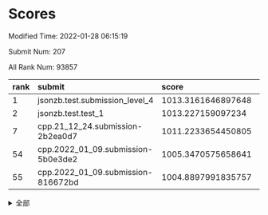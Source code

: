 # Scores

Modified Time: 2022-01-28 06:15:19

Submit Num: 207

All Rank Num: 93857

| rank |               submit               |       score        |       sigma        | pk_num |
| :--- | :--------------------------------- | :----------------- | :----------------- | :----- |
| 1    | jsonzb.test.submission_level_4     | 1013.3161646897648 | 0.8017079616324219 | 1814   |
| 2    | jsonzb.test.test_1                 | 1013.227159097234  | 0.8066277323413262 | 1813   |
| 7    | cpp.21_12_24.submission-2b2ea0d7   | 1011.2233654450805 | 0.7671670799575644 | 1814   |
| 54   | cpp.2022_01_09.submission-5b0e3de2 | 1005.3470575658641 | 0.7187366886205395 | 1815   |
| 55   | cpp.2022_01_09.submission-816672bd | 1004.8897991835757 | 0.7144037070315848 | 1811   |


<details>
<summary>全部</summary>

| rank |                 submit                 |       score        |       sigma        | pk_num |
| :--- | :------------------------------------- | :----------------- | :----------------- | :----- |
| 1    | jsonzb.test.submission_level_4         | 1013.3161646897648 | 0.8017079616324219 | 1814   |
| 2    | jsonzb.test.test_1                     | 1013.227159097234  | 0.8066277323413262 | 1813   |
| 3    | gobigger.level_3.submission_level_3_9  | 1012.8051560572309 | 0.8094405279995419 | 1811   |
| 4    | gobigger.level_3.submission_level_3_5  | 1011.4327430024777 | 0.7803431790527607 | 1813   |
| 5    | gobigger.level_3.submission_level_3_29 | 1011.3481750247153 | 0.7819149264818626 | 1808   |
| 6    | gobigger.level_3.submission_level_3_38 | 1011.31138386664   | 0.7829629397186987 | 1819   |
| 7    | cpp.21_12_24.submission-2b2ea0d7       | 1011.2233654450805 | 0.7671670799575644 | 1814   |
| 8    | gobigger.level_3.submission_level_3_26 | 1011.1964965883732 | 0.7793908173767033 | 1813   |
| 9    | gobigger.level_3.submission_level_3_34 | 1010.9355244538875 | 0.7507037901579211 | 1811   |
| 10   | gobigger.level_3.submission_level_3_6  | 1010.8584105119215 | 0.7539364307200832 | 1814   |
| 11   | gobigger.level_3.submission_level_3_3  | 1010.6648142657436 | 0.7735008322192298 | 1812   |
| 12   | gobigger.level_3.submission_level_3_8  | 1010.5518994420922 | 0.7856350939466883 | 1811   |
| 13   | gobigger.level_3.submission_level_3_12 | 1010.5180520543955 | 0.7607089679275063 | 1818   |
| 14   | gobigger.level_3.submission_level_3_11 | 1010.5069974968786 | 0.7556794696547162 | 1811   |
| 15   | gobigger.level_3.submission_level_3_31 | 1010.3304097225719 | 0.7611138454830593 | 1819   |
| 16   | gobigger.level_3.submission_level_3_23 | 1010.1807051891597 | 0.7553603845079477 | 1814   |
| 17   | gobigger.level_3.submission_level_3_47 | 1010.0579027320052 | 0.7511321327443304 | 1814   |
| 18   | gobigger.level_3.submission_level_3_17 | 1010.0432126278275 | 0.7543087562601368 | 1817   |
| 19   | gobigger.level_3.submission_level_3_27 | 1009.9822603412991 | 0.7527007153847021 | 1820   |
| 20   | gobigger.level_3.submission_level_3_39 | 1009.9352989145139 | 0.7423797013254405 | 1812   |
| 21   | gobigger.level_3.submission_level_3_46 | 1009.8842619930717 | 0.7578366594058491 | 1819   |
| 22   | gobigger.level_3.submission_level_3_20 | 1009.8726042637212 | 0.7413205199951405 | 1816   |
| 23   | gobigger.level_3.submission_level_3_2  | 1009.7284042456903 | 0.7700382007015869 | 1813   |
| 24   | gobigger.level_3.submission_level_3_4  | 1009.7132300571709 | 0.7639020868609874 | 1819   |
| 25   | gobigger.level_3.submission_level_3_36 | 1009.7022157252343 | 0.7466813770955688 | 1812   |
| 26   | gobigger.level_3.submission_level_3_14 | 1009.6868291001457 | 0.7481211746703277 | 1817   |
| 27   | gobigger.level_3.submission_level_3_21 | 1009.6530125633025 | 0.7494235380778019 | 1813   |
| 28   | gobigger.level_3.submission_level_3_16 | 1009.6414350308474 | 0.7591162543131661 | 1814   |
| 29   | gobigger.level_3.submission_level_3_13 | 1009.6266566968629 | 0.7500554526696206 | 1818   |
| 30   | gobigger.level_3.submission_level_3_22 | 1009.589584780138  | 0.7576717820652091 | 1818   |
| 31   | gobigger.level_3.submission_level_3_15 | 1009.5269796956035 | 0.7376240401821069 | 1812   |
| 32   | gobigger.level_3.submission_level_3_19 | 1009.5083323794444 | 0.7434877426216931 | 1814   |
| 33   | gobigger.level_3.submission_level_3_18 | 1009.4644376142879 | 0.7384088041577269 | 1812   |
| 34   | gobigger.level_3.submission_level_3_45 | 1009.4492128889887 | 0.7470187921531372 | 1815   |
| 35   | gobigger.level_3.submission_level_3_44 | 1009.4041965390028 | 0.7698811292963069 | 1811   |
| 36   | gobigger.level_3.submission_level_3_30 | 1009.3541402989096 | 0.7511926422784879 | 1815   |
| 37   | gobigger.level_3.submission_level_3_25 | 1009.2927013466656 | 0.731155509677327  | 1812   |
| 38   | gobigger.level_3.submission_level_3_1  | 1009.2308401202656 | 0.7501049638797364 | 1813   |
| 39   | gobigger.level_3.submission_level_3_37 | 1009.0906663571955 | 0.7764782751266583 | 1813   |
| 40   | gobigger.level_3.submission_level_3_48 | 1009.0902632573242 | 0.7584002486208337 | 1815   |
| 41   | gobigger.level_3.submission_level_3_43 | 1009.0842434531379 | 0.7514761840007087 | 1818   |
| 42   | gobigger.level_3.submission_level_3_32 | 1009.0712454240604 | 0.7775598547125966 | 1810   |
| 43   | gobigger.level_3.submission_level_3_33 | 1009.0031014942782 | 0.7508813950888438 | 1818   |
| 44   | gobigger.level_3.submission_level_3_24 | 1008.973983631869  | 0.7465924670395291 | 1811   |
| 45   | gobigger.level_3.submission_level_3_0  | 1008.8432527026295 | 0.7636009844599662 | 1812   |
| 46   | gobigger.level_3.submission_level_3_10 | 1008.8201848394466 | 0.7379777455970592 | 1819   |
| 47   | gobigger.level_3.submission_level_3_28 | 1008.7302931673697 | 0.7409038049252863 | 1813   |
| 48   | gobigger.level_3.submission_level_3_35 | 1008.5770673882155 | 0.7527559260071885 | 1815   |
| 49   | gobigger.level_3.submission_level_3_41 | 1008.5639141161005 | 0.7433373892517433 | 1814   |
| 50   | gobigger.level_3.submission_level_3_40 | 1008.3813511826775 | 0.7430122476806189 | 1813   |
| 51   | gobigger.level_3.submission_level_3_49 | 1008.364462608142  | 0.7383788284228765 | 1816   |
| 52   | gobigger.level_3.submission_level_3_7  | 1008.2758270827685 | 0.7366300567204773 | 1816   |
| 53   | gobigger.level_3.submission_level_3_42 | 1007.7810733498193 | 0.7648267759181706 | 1808   |
| 54   | cpp.2022_01_09.submission-5b0e3de2     | 1005.3470575658641 | 0.7187366886205395 | 1815   |
| 55   | cpp.2022_01_09.submission-816672bd     | 1004.8897991835757 | 0.7144037070315848 | 1811   |
| 56   | gobigger.level_1.submission_level_1_41 | 1004.7278931497765 | 0.7189879347956503 | 1814   |
| 57   | gobigger.level_1.submission_level_1_0  | 1004.6744584518582 | 0.7150962711068762 | 1817   |
| 58   | gobigger.level_1.submission_level_1_21 | 1004.6096291012149 | 0.7316018642620685 | 1815   |
| 59   | gobigger.level_1.submission_level_1_5  | 1004.2609011379996 | 0.7328772158545038 | 1813   |
| 60   | gobigger.level_1.submission_level_1_39 | 1004.2215574807615 | 0.7113611740699322 | 1813   |
| 61   | gobigger.level_1.submission_level_1_32 | 1004.116121817575  | 0.7114902541340645 | 1812   |
| 62   | gobigger.level_1.submission_level_1_30 | 1004.109464272329  | 0.7208414391681924 | 1816   |
| 63   | gobigger.level_1.submission_level_1_33 | 1004.0764486160903 | 0.7129451272603827 | 1812   |
| 64   | gobigger.level_1.submission_level_1_23 | 1003.9631895193694 | 0.7213653342708458 | 1810   |
| 65   | gobigger.level_1.submission_level_1_18 | 1003.8749392074526 | 0.7206319130248965 | 1813   |
| 66   | gobigger.level_1.submission_level_1_25 | 1003.7902089702819 | 0.7152945502141245 | 1818   |
| 67   | gobigger.level_1.submission_level_1_34 | 1003.762458698073  | 0.7152756693225655 | 1814   |
| 68   | gobigger.level_1.submission_level_1_3  | 1003.6979599994805 | 0.7131999536085774 | 1814   |
| 69   | gobigger.level_1.submission_level_1_28 | 1003.6826593757838 | 0.7018234600704105 | 1812   |
| 70   | gobigger.level_1.submission_level_1_11 | 1003.6789501685266 | 0.7131291136191229 | 1809   |
| 71   | gobigger.level_1.submission_level_1_19 | 1003.6554028010221 | 0.707422091032526  | 1815   |
| 72   | gobigger.level_1.submission_level_1_45 | 1003.609459195614  | 0.7219558303912489 | 1819   |
| 73   | gobigger.level_1.submission_level_1_4  | 1003.5999283602052 | 0.7185796882414764 | 1812   |
| 74   | gobigger.level_1.submission_level_1_40 | 1003.5520865572493 | 0.7119468822020455 | 1812   |
| 75   | gobigger.level_1.submission_level_1_46 | 1003.3986080067929 | 0.7252176552556024 | 1809   |
| 76   | gobigger.level_1.submission_level_1_17 | 1003.3501809074281 | 0.7079196340835735 | 1811   |
| 77   | gobigger.level_1.submission_level_1_2  | 1003.3357421973415 | 0.715556593477958  | 1811   |
| 78   | gobigger.level_1.submission_level_1_1  | 1003.3222117568758 | 0.7140937058485892 | 1814   |
| 79   | gobigger.level_1.submission_level_1_6  | 1003.3095293161563 | 0.7146000207837166 | 1811   |
| 80   | gobigger.level_1.submission_level_1_7  | 1003.2735261083104 | 0.7216482384139283 | 1814   |
| 81   | gobigger.level_1.submission_level_1_22 | 1003.2506800125202 | 0.7118904299394303 | 1815   |
| 82   | gobigger.level_1.submission_level_1_47 | 1003.1624219455077 | 0.7090262356713258 | 1814   |
| 83   | gobigger.level_1.submission_level_1_20 | 1003.1305278446221 | 0.7194746692300359 | 1809   |
| 84   | gobigger.level_1.submission_level_1_44 | 1003.1016852211987 | 0.7091063694389991 | 1815   |
| 85   | gobigger.level_1.submission_level_1_36 | 1003.0920154072753 | 0.7145257786865359 | 1817   |
| 86   | gobigger.level_1.submission_level_1_43 | 1003.0221050294865 | 0.7170883440131178 | 1813   |
| 87   | gobigger.level_1.submission_level_1_8  | 1002.9639162314563 | 0.7248316351165833 | 1814   |
| 88   | gobigger.level_1.submission_level_1_26 | 1002.938934041921  | 0.7084377243058979 | 1814   |
| 89   | gobigger.level_1.submission_level_1_10 | 1002.8498308039256 | 0.7157923104714217 | 1812   |
| 90   | gobigger.level_1.submission_level_1_16 | 1002.7826221782457 | 0.7177461370979196 | 1817   |
| 91   | gobigger.level_1.submission_level_1_48 | 1002.6627518600953 | 0.7127943739022622 | 1811   |
| 92   | gobigger.level_1.submission_level_1_31 | 1002.617299175519  | 0.7249241648884225 | 1815   |
| 93   | gobigger.level_1.submission_level_1_42 | 1002.6123623048628 | 0.7216233903458883 | 1818   |
| 94   | gobigger.level_1.submission_level_1_14 | 1002.5565529759741 | 0.7100536971999114 | 1815   |
| 95   | gobigger.level_1.submission_level_1_49 | 1002.5319208281339 | 0.7119053229732376 | 1812   |
| 96   | gobigger.level_1.submission_level_1_35 | 1002.4078751264202 | 0.7130490678562552 | 1816   |
| 97   | gobigger.level_1.submission_level_1_29 | 1002.3833132789521 | 0.7220655524304656 | 1815   |
| 98   | gobigger.level_1.submission_level_1_13 | 1002.3656959327799 | 0.7099698696998606 | 1811   |
| 99   | gobigger.level_1.submission_level_1_9  | 1002.3545418274113 | 0.703709244889529  | 1814   |
| 100  | gobigger.level_1.submission_level_1_27 | 1002.2931123136884 | 0.7055121554379464 | 1814   |
| 101  | gobigger.level_1.submission_level_1_24 | 1002.2365738829158 | 0.7056565740660155 | 1817   |
| 102  | gobigger.level_1.submission_level_1_38 | 1002.2212573375109 | 0.7130432857099841 | 1811   |
| 103  | gobigger.level_1.submission_level_1_37 | 1002.2008100685708 | 0.7198632717474808 | 1815   |
| 104  | gobigger.level_1.submission_level_1_15 | 1002.1629615054941 | 0.7116392286474633 | 1816   |
| 105  | gobigger.level_1.submission_level_1_12 | 1001.8242697165227 | 0.7201357441640789 | 1817   |
| 106  | gobigger.random.submission_random_48   | 997.5798118866705  | 0.706201170438833  | 1814   |
| 107  | gobigger.random.submission_random_30   | 997.3817270749306  | 0.7020043429781432 | 1818   |
| 108  | gobigger.random.submission_random_39   | 997.1375450392953  | 0.7099893410995178 | 1811   |
| 109  | gobigger.random.submission_random_44   | 997.1236510936774  | 0.6963725808335501 | 1815   |
| 110  | gobigger.random.submission_random_45   | 996.854329104026   | 0.7023000955101175 | 1812   |
| 111  | gobigger.random.submission_random_46   | 996.8230264926618  | 0.7048129284276823 | 1810   |
| 112  | gobigger.random.submission_random_47   | 996.7315197318685  | 0.7161822861776007 | 1810   |
| 113  | gobigger.random.submission_random_28   | 996.7040996157763  | 0.7114540736466646 | 1816   |
| 114  | gobigger.random.submission_random_26   | 996.6279906205596  | 0.7095952632555562 | 1811   |
| 115  | gobigger.random.submission_random_8    | 996.6095620705636  | 0.7154584857116235 | 1810   |
| 116  | gobigger.random.submission_random_23   | 996.600492576216   | 0.7236453628007076 | 1812   |
| 117  | gobigger.random.submission_random_9    | 996.5600007746909  | 0.7166618239210583 | 1818   |
| 118  | gobigger.random.submission_random_6    | 996.5384477535083  | 0.7107909524432889 | 1813   |
| 119  | gobigger.random.submission_random_29   | 996.5255449338013  | 0.6949386134823565 | 1809   |
| 120  | gobigger.random.submission_random_33   | 996.4434593425178  | 0.7113680317981882 | 1815   |
| 121  | gobigger.random.submission_random_16   | 996.4366246173934  | 0.7133961056333782 | 1813   |
| 122  | gobigger.random.submission_random_35   | 996.4024887423902  | 0.7119921423532737 | 1815   |
| 123  | gobigger.random.submission_random_18   | 996.3121140760484  | 0.7095608985494732 | 1814   |
| 124  | gobigger.random.submission_random_19   | 996.3020990673115  | 0.7057039385244503 | 1812   |
| 125  | gobigger.random.submission_random_41   | 996.2637041005911  | 0.7099150494587123 | 1817   |
| 126  | gobigger.random.submission_random_12   | 996.2619612988198  | 0.6991460626457402 | 1816   |
| 127  | gobigger.random.submission_random_40   | 996.2273875893388  | 0.6993448141102045 | 1811   |
| 128  | gobigger.random.submission_random_14   | 996.1628627224396  | 0.706324322820114  | 1815   |
| 129  | gobigger.random.submission_random_13   | 996.1362404319681  | 0.6930908767376717 | 1814   |
| 130  | gobigger.random.submission_random_11   | 996.0388544150492  | 0.7074030605572901 | 1808   |
| 131  | gobigger.random.submission_random_0    | 995.875348825247   | 0.7160301458991363 | 1809   |
| 132  | gobigger.random.submission_random_49   | 995.7600734604063  | 0.7138001641251263 | 1811   |
| 133  | gobigger.random.submission_random_3    | 995.7377561910126  | 0.7127991492654691 | 1811   |
| 134  | gobigger.random.submission_random_4    | 995.7230720808417  | 0.7056215461640677 | 1814   |
| 135  | gobigger.random.submission_random_22   | 995.6934263496979  | 0.7073444271140376 | 1813   |
| 136  | gobigger.random.submission_random_5    | 995.6696073536405  | 0.7141439331101062 | 1814   |
| 137  | gobigger.random.submission_random_7    | 995.660935445861   | 0.70944246107721   | 1814   |
| 138  | gobigger.random.submission_random_38   | 995.601756155659   | 0.7041568551799638 | 1816   |
| 139  | gobigger.random.submission_random_24   | 995.5327012360826  | 0.722198018605284  | 1814   |
| 140  | gobigger.random.submission_random_15   | 995.4855352702082  | 0.7233269357380293 | 1816   |
| 141  | gobigger.random.submission_random_17   | 995.4182477986883  | 0.7218157652656543 | 1818   |
| 142  | gobigger.random.submission_random_37   | 995.4002291317458  | 0.7214784599042675 | 1814   |
| 143  | gobigger.random.submission_random_10   | 995.3789029960586  | 0.7186553868751548 | 1815   |
| 144  | gobigger.random.submission_random_21   | 995.3772012302655  | 0.7021602284461521 | 1818   |
| 145  | gobigger.random.submission_random_43   | 995.3680380475253  | 0.7071701053362223 | 1811   |
| 146  | gobigger.random.submission_random_34   | 995.3616957761274  | 0.7143930035518592 | 1815   |
| 147  | gobigger.random.submission_random_31   | 995.3430496548509  | 0.7131808458901354 | 1815   |
| 148  | gobigger.random.submission_random_1    | 995.331504767588   | 0.7039967335316085 | 1815   |
| 149  | gobigger.random.submission_random_27   | 995.0506382264596  | 0.7023746692291982 | 1813   |
| 150  | gobigger.random.submission_random_36   | 995.0129089724729  | 0.7214829409414557 | 1819   |
| 151  | gobigger.random.submission_random_32   | 994.880939384612   | 0.7291991836300583 | 1808   |
| 152  | gobigger.level_2.submission_level_2_26 | 994.8271230081355  | 0.7312410469314432 | 1810   |
| 153  | gobigger.random.submission_random_25   | 994.7075760326907  | 0.7174395847035558 | 1817   |
| 154  | gobigger.random.submission_random_2    | 994.6778190337192  | 0.7016527617918331 | 1811   |
| 155  | gobigger.random.submission_random_20   | 994.4400584629949  | 0.7188509318617958 | 1810   |
| 156  | gobigger.random.submission_random_42   | 993.9921849339328  | 0.7095532948783945 | 1817   |
| 157  | gobigger.level_2.submission_level_2_8  | 993.9413861547138  | 0.7361135160315333 | 1815   |
| 158  | gobigger.level_2.submission_level_2_17 | 993.7479850038593  | 0.7594990224965549 | 1818   |
| 159  | gobigger.level_2.submission_level_2_10 | 993.6955673858313  | 0.7298011729938215 | 1818   |
| 160  | gobigger.level_2.submission_level_2_36 | 993.4678698778787  | 0.758468700169268  | 1813   |
| 161  | gobigger.level_2.submission_level_2_0  | 993.2286092316951  | 0.7296073391321479 | 1815   |
| 162  | gobigger.level_2.submission_level_2_9  | 993.1418405378381  | 0.7295681760171179 | 1814   |
| 163  | gobigger.level_2.submission_level_2_32 | 993.1322305129901  | 0.7395732633840045 | 1816   |
| 164  | gobigger.level_2.submission_level_2_21 | 993.0803578730922  | 0.7488229212189991 | 1813   |
| 165  | gobigger.level_2.submission_level_2_25 | 992.8827360022053  | 0.7477847646729322 | 1812   |
| 166  | gobigger.level_2.submission_level_2_34 | 992.8661685277218  | 0.7515739692412351 | 1808   |
| 167  | gobigger.level_2.submission_level_2_48 | 992.7423146558205  | 0.7391098581588408 | 1813   |
| 168  | gobigger.level_2.submission_level_2_45 | 992.7250876913785  | 0.7579751341907993 | 1811   |
| 169  | gobigger.level_2.submission_level_2_29 | 992.6326575533158  | 0.7324840193926591 | 1812   |
| 170  | gobigger.level_2.submission_level_2_22 | 992.5311312030201  | 0.7468942296773695 | 1815   |
| 171  | gobigger.level_2.submission_level_2_40 | 992.498823885099   | 0.7498715730941652 | 1805   |
| 172  | gobigger.level_2.submission_level_2_23 | 992.492676528369   | 0.7411932188810474 | 1817   |
| 173  | gobigger.level_2.submission_level_2_46 | 992.4812722321612  | 0.7619298385629449 | 1818   |
| 174  | gobigger.level_2.submission_level_2_7  | 992.4806508382959  | 0.7458907823611296 | 1815   |
| 175  | gobigger.level_2.submission_level_2_27 | 992.3732088816419  | 0.7415304562734798 | 1815   |
| 176  | gobigger.level_2.submission_level_2_24 | 992.3201929373635  | 0.7394577935516984 | 1815   |
| 177  | gobigger.level_2.submission_level_2_41 | 992.290621070034   | 0.7525726156774194 | 1812   |
| 178  | gobigger.level_2.submission_level_2_49 | 992.2095057888081  | 0.7467834797665985 | 1805   |
| 179  | gobigger.level_2.submission_level_2_37 | 992.1577474924742  | 0.7513228184177487 | 1811   |
| 180  | gobigger.level_2.submission_level_2_1  | 992.1365270035892  | 0.7618852912258645 | 1816   |
| 181  | gobigger.level_2.submission_level_2_38 | 992.1165391430835  | 0.7393797183581958 | 1817   |
| 182  | gobigger.level_2.submission_level_2_2  | 992.1021640455701  | 0.7445955753884701 | 1817   |
| 183  | gobigger.level_2.submission_level_2_31 | 992.0625624063775  | 0.7514141279385276 | 1810   |
| 184  | gobigger.level_2.submission_level_2_16 | 992.01208018561    | 0.7541190556168833 | 1811   |
| 185  | gobigger.level_2.submission_level_2_19 | 992.0082317173666  | 0.7435938624947864 | 1819   |
| 186  | gobigger.level_2.submission_level_2_18 | 991.9150359161168  | 0.7406196328472449 | 1812   |
| 187  | gobigger.level_2.submission_level_2_4  | 991.843032525624   | 0.7451104859598011 | 1814   |
| 188  | gobigger.level_2.submission_level_2_43 | 991.8412191079223  | 0.7467983953218543 | 1815   |
| 189  | gobigger.level_2.submission_level_2_30 | 991.7587611863235  | 0.7680964103068992 | 1814   |
| 190  | gobigger.level_2.submission_level_2_13 | 991.747479407839   | 0.7695899979676348 | 1816   |
| 191  | gobigger.level_2.submission_level_2_42 | 991.6121951131078  | 0.7370219144222092 | 1810   |
| 192  | gobigger.level_2.submission_level_2_15 | 991.5028793350457  | 0.7668117275458834 | 1809   |
| 193  | gobigger.level_2.submission_level_2_39 | 991.430216849079   | 0.7506413853085565 | 1815   |
| 194  | gobigger.level_2.submission_level_2_28 | 991.4257987389427  | 0.7589193175161142 | 1816   |
| 195  | gobigger.level_2.submission_level_2_11 | 991.354663392056   | 0.7391062282654594 | 1815   |
| 196  | gobigger.level_2.submission_level_2_47 | 991.3305158714128  | 0.7495953967392261 | 1807   |
| 197  | gobigger.level_2.submission_level_2_33 | 991.3198367279344  | 0.7678358825568367 | 1812   |
| 198  | gobigger.level_2.submission_level_2_44 | 991.2737308092932  | 0.7562849424060923 | 1812   |
| 199  | gobigger.level_2.submission_level_2_35 | 991.1293976101057  | 0.7724334997839035 | 1816   |
| 200  | gobigger.level_2.submission_level_2_14 | 991.1293425779165  | 0.7664800539179576 | 1812   |
| 201  | gobigger.level_2.submission_level_2_6  | 991.1036652253302  | 0.7582389818594064 | 1809   |
| 202  | gobigger.level_2.submission_level_2_3  | 990.879567716145   | 0.7483379923953171 | 1810   |
| 203  | gobigger.level_2.submission_level_2_20 | 990.6670391449402  | 0.7834545052814619 | 1815   |
| 204  | gobigger.level_2.submission_level_2_12 | 990.6328904495351  | 0.7455136284796154 | 1812   |
| 205  | gobigger.level_2.submission_level_2_5  | 990.4847778884679  | 0.7750003183012826 | 1814   |
| 206  | gobigger.none.submission_none_1        | 978.412781312533   | 1.2251327259957077 | 1814   |
| 207  | gobigger.none.submission_none_0        | 976.5835495622612  | 1.3406636881215155 | 1814   |

</details>